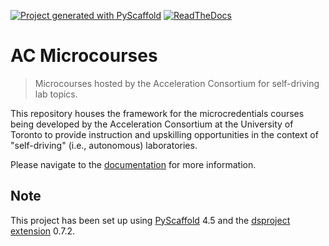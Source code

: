 [![Project generated with PyScaffold](https://img.shields.io/badge/-PyScaffold-005CA0?logo=pyscaffold)](https://pyscaffold.org/)
[![ReadTheDocs](https://readthedocs.org/projects/ac-microcourses/badge/?version=latest)](https://ac-microcourses.readthedocs.io/en/stable/)
<!-- These are examples of badges you might also want to add to your README. Update the URLs accordingly.
[![Built Status](https://api.cirrus-ci.com/github/<USER>/ac-microcourses.svg?branch=main)](https://cirrus-ci.com/github/<USER>/ac-microcourses)
[![Coveralls](https://img.shields.io/coveralls/github/<USER>/ac-microcourses/main.svg)](https://coveralls.io/r/<USER>/ac-microcourses)
[![PyPI-Server](https://img.shields.io/pypi/v/ac-microcourses.svg)](https://pypi.org/project/ac-microcourses/)
[![Conda-Forge](https://img.shields.io/conda/vn/conda-forge/ac-microcourses.svg)](https://anaconda.org/conda-forge/ac-microcourses)
[![Monthly Downloads](https://pepy.tech/badge/ac-microcourses/month)](https://pepy.tech/project/ac-microcourses)
[![Twitter](https://img.shields.io/twitter/url/http/shields.io.svg?style=social&label=Twitter)](https://twitter.com/ac-microcourses)
-->

# AC Microcourses

> Microcourses hosted by the Acceleration Consortium for self-driving lab topics.

This repository houses the framework for the microcredentials courses being developed by the Acceleration Consortium at the University of Toronto to provide instruction and upskilling opportunities in the context of "self-driving" (i.e., autonomous) laboratories.

Please navigate to the [documentation](https://ac-microcourses.readthedocs.io/) for more information.

## Note

This project has been set up using [PyScaffold] 4.5 and the [dsproject extension] 0.7.2.

[conda]: https://docs.conda.io/
[pre-commit]: https://pre-commit.com/
[Jupyter]: https://jupyter.org/
[nbstripout]: https://github.com/kynan/nbstripout
[Google style]: http://google.github.io/styleguide/pyguide.html#38-comments-and-docstrings
[PyScaffold]: https://pyscaffold.org/
[dsproject extension]: https://github.com/pyscaffold/pyscaffoldext-dsproject
